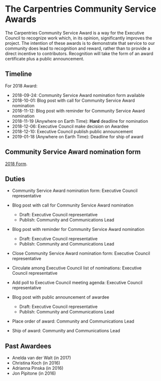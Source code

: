 # The Carpentries Community Service Awards

The Carpentries Community Service Award is a way for the Executive Council to recognize work
which, in its opinion, significantly improves the project.
The intention of these awards is to demonstrate that service to our community does lead to recognition and reward,
rather than to provide a direct incentive to contributors.
Recognition will take the form of an award certificate plus a public announcement.

## Timeline

For 2018 Award:

- 2018-09-24: Community Service Award nomination form available
- 2018-10-01: Blog post with call for Community Service Award nomination
- 2018-11-12: Blog post with reminder for Community Service Award nomination
- 2018-11-19 (Anywhere on Earth Time): **Hard** deadline for nomination
- 2018-12-06: Executive Council make decision on Awardee
- 2018-12-10: Executive Council publish public announcement
- 2019-01-18 (Anywhere on Earth Time): Deadline for ship of award

## Community Service Award nomination form

[2018 Form](https://goo.gl/forms/abTNgR90R9ai4NfF3).

## Duties

- Community Service Award nomination form: Executive Council representative
- Blog post with call for Community Service Award nomination

  - Draft: Executive Council representative
  - Publish: Community and Communications Lead
- Blog post with reminder for Community Service Award nomination

  - Draft: Executive Council representative
  - Publish: Community and Communications Lead
- Close Community Service Award nomination form: Executive Council representative
- Circulate among Executive Council list of nominations: Executive Council representative
- Add poll to Executive Council meeting agenda:  Executive Council representative
- Blog post with public announcement of awardee

  - Draft: Executive Council representative
  - Publish: Community and Communications Lead
- Place order of award:  Community and Communications Lead
- Ship of award:  Community and Communications Lead

## Past Awardees

- Anelda van der Walt (in 2017)
- Christina Koch (in 2016)
- Adrianna Pinska (in 2016)
- Jon Pipitone (in 2016)
